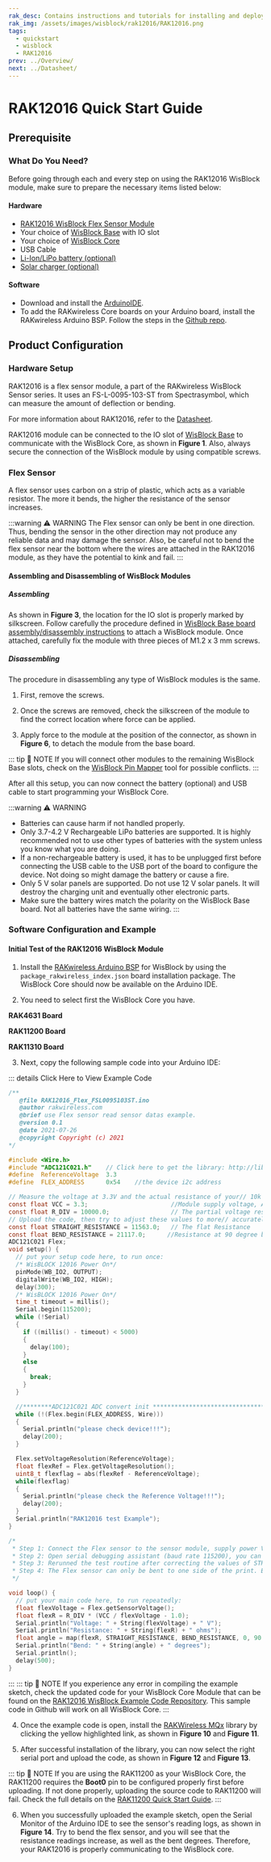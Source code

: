 ```yaml
---
rak_desc: Contains instructions and tutorials for installing and deploying your RAK12016. Instructions are written in a detailed and step-by-step manner for an easier experience in setting up your device. Aside from the hardware configuration, it also contains a software setup that includes detailed example codes that will help you get started.
rak_img: /assets/images/wisblock/rak12016/RAK12016.png
tags:
  - quickstart
  - wisblock
  - RAK12016
prev: ../Overview/
next: ../Datasheet/
---
```


# RAK12016 Quick Start Guide



## Prerequisite

### What Do You Need?

Before going through each and every step on using the RAK12016 WisBlock module, make sure to prepare the necessary items listed below:

#### Hardware

- [RAK12016 WisBlock Flex Sensor Module](https://store.rakwireless.com/products/rak12016-wisblock-flex-sensor?utm_source=RAK12016&utm_medium=Document&utm_campaign=BuyFromStore)
- Your choice of [WisBlock Base](https://store.rakwireless.com/collections/wisblock-base) with IO slot
- Your choice of [WisBlock Core](https://store.rakwireless.com/collections/wisblock-core)
- USB Cable
- [Li-Ion/LiPo battery (optional)](https://store.rakwireless.com/collections/wisblock-accessory/products/battery-connector-cable?utm_source=BatteryConnector&utm_medium=Document&utm_campaign=BuyFromStore)
- [Solar charger (optional)](https://store.rakwireless.com/collections/wisblock-accessory/products/solar-panel-connector-cable?utm_source=SolarPanelConnector&utm_medium=Document&utm_campaign=BuyFromStore)

#### Software

- Download and install the [ArduinoIDE](https://www.arduino.cc/en/Main/Software).
- To add the RAKwireless Core boards on your Arduino board, install the RAKwireless Arduino BSP. Follow the steps in the [Github repo](https://github.com/RAKWireless/RAKwireless-Arduino-BSP-Index).

## Product Configuration

### Hardware Setup

RAK12016 is a flex sensor module, a part of the RAKwireless WisBlock Sensor series. It uses an FS-L-0095-103-ST from Spectrasymbol, which can measure the amount of deflection or bending.

For more information about RAK12016, refer to the [Datasheet](../Datasheet/).

RAK12016 module can be connected to the IO slot of [WisBlock Base](https://docs.rakwireless.com/Product-Categories/WisBlock/#wisblock-base) to communicate with the WisBlock Core, as shown in **Figure 1**. Also, always secure the connection of the WisBlock module by using compatible screws.

<rk-img
  src="/assets/images/wisblock/rak12016/quickstart/rak12016-assembly.png"
  width="50%"
  caption="RAK12016 connection to WisBlock Base"
/>

### Flex Sensor

A flex sensor uses carbon on a strip of plastic, which acts as a variable resistor. The more it bends, the higher the resistance of the sensor increases.

<rk-img
  src="/assets/images/wisblock/rak12016/quickstart/flex-sensor.jpg"
  width="50%"
  caption="FS-L-0095-103-ST Flex Sensor"
/>

:::warning ⚠️ WARNING
The Flex sensor can only be bent in one direction. Thus, bending the sensor in the other direction may not produce any reliable data and may damage the sensor. Also, be careful not to bend the flex sensor near the bottom where the wires are attached in the RAK12016 module, as they have the potential to kink and fail.
:::



#### Assembling and Disassembling of WisBlock Modules

##### Assembling

As shown in **Figure 3**, the location for the IO slot is properly marked by silkscreen. Follow carefully the procedure defined in [WisBlock Base board assembly/disassembly instructions](https://docs.rakwireless.com/Knowledge-Hub/Learn/RAK5005-O-Baseboard-Installation-Guide/) to attach a WisBlock module. Once attached, carefully fix the module with three pieces of M1.2 x 3&nbsp;mm screws.

<rk-img
  src="/assets/images/wisblock/rak12016/quickstart/mounting-mechanism.png"
  width="60%"
  caption="RAK12016 mounting connection to WisBlock Base module"
/>

##### Disassembling

The procedure in disassembling any type of WisBlock modules is the same.

1. First, remove the screws.

<rk-img
  src="/assets/images/wisblock/rak12016/quickstart/removing_screw.png"
  width="70%"
  caption="Removing screws from the WisBlock module"
/>

2. Once the screws are removed, check the silkscreen of the module to find the correct location where force can be applied.

<rk-img
  src="/assets/images/wisblock/rak12016/quickstart/detach_silkscreen.png"
  width="70%"
  caption="Detaching silkscreen on the WisBlock module"
/>

3. Apply force to the module at the position of the connector, as shown in **Figure 6**, to detach the module from the base board.

<rk-img
  src="/assets/images/wisblock/rak12016/quickstart/detach_module.png"
  width="70%"
  caption="Applying even forces on the proper location of a WisBlock module"
/>

::: tip 📝 NOTE
If you will connect other modules to the remaining WisBlock Base slots, check on the [WisBlock Pin Mapper](https://docs.rakwireless.com/Knowledge-Hub/Pin-Mapper/) tool for possible conflicts.
:::

After all this setup, you can now connect the battery (optional) and USB cable to start programming your WisBlock Core.

:::warning ⚠️ WARNING
- Batteries can cause harm if not handled properly.
- Only 3.7-4.2&nbsp;V Rechargeable LiPo batteries are supported. It is highly recommended not to use other types of batteries with the system unless you know what you are doing.
- If a non-rechargeable battery is used, it has to be unplugged first before connecting the USB cable to the USB port of the board to configure the device. Not doing so might damage the battery or cause a fire.
- Only 5&nbsp;V solar panels are supported. Do not use 12&nbsp;V solar panels. It will destroy the charging unit and eventually other electronic parts.
- Make sure the battery wires match the polarity on the WisBlock Base board. Not all batteries have the same wiring.
:::

### Software Configuration and Example

#### Initial Test of the RAK12016 WisBlock Module

1. Install the [RAKwireless Arduino BSP](https://github.com/RAKWireless/RAKwireless-Arduino-BSP-Index) for WisBlock by using the `package_rakwireless_index.json` board installation package. The WisBlock Core should now be available on the Arduino IDE.

2. You need to select first the WisBlock Core you have.

**RAK4631 Board**

<rk-img
  src="/assets/images/wisblock/rak12016/quickstart/rak4631-board.png"
  width="90%"
  caption="Selecting RAK4631 as WisBlock Core"
/>

**RAK11200 Board**

<rk-img
  src="/assets/images/wisblock/rak12016/quickstart/rak11200-board.png"
  width="90%"
  caption="Selecting RAK11200 as WisBlock Core"
/>

**RAK11310 Board**

<rk-img
  src="/assets/images/wisblock/rak12016/quickstart/rak11310-board.png"
  width="90%"
  caption="Selecting RAK11310 as WisBlock Core"
/>

3. Next, copy the following sample code into your Arduino IDE:

::: details Click Here to View Example Code
```c
/**
   @file RAK12016_Flex_FSL0095103ST.ino
   @author rakwireless.com
   @brief use Flex sensor read sensor datas example.
   @version 0.1
   @date 2021-07-26
   @copyright Copyright (c) 2021
*/

#include <Wire.h>
#include "ADC121C021.h"    // Click here to get the library: http://librarymanager/All#RAKwireless_MQx_library
#define  ReferenceVoltage  3.3
#define  FLEX_ADDRESS      0x54    //the device i2c address

// Measure the voltage at 3.3V and the actual resistance of your// 10k resistor, and enter them below:
const float VCC = 3.3;                       //Module supply voltage, ADC reference voltage is 3.3V
const float R_DIV = 10000.0;                 // The partial voltage resistance is 10KΩ
// Upload the code, then try to adjust these values to more// accurately calculate bend degree.
const float STRAIGHT_RESISTANCE = 11563.0;   // The flat Resistance
const float BEND_RESISTANCE = 21117.0;      //Resistance at 90 degree bending
ADC121C021 Flex;
void setup() {
  // put your setup code here, to run once:
  /* WisBLOCK 12016 Power On*/
  pinMode(WB_IO2, OUTPUT);
  digitalWrite(WB_IO2, HIGH);
  delay(300);
  /* WisBLOCK 12016 Power On*/
  time_t timeout = millis();
  Serial.begin(115200);
  while (!Serial)
  {
    if ((millis() - timeout) < 5000)
    {
      delay(100);
    }
    else
    {
      break;
    }
  }

  //********ADC121C021 ADC convert init ********************************
  while (!(Flex.begin(FLEX_ADDRESS, Wire)))
  {
    Serial.println("please check device!!!");
    delay(200);
  }

  Flex.setVoltageResolution(ReferenceVoltage);
  float flexRef = Flex.getVoltageResolution();
  uint8_t flexflag = abs(flexRef - ReferenceVoltage);
  while(flexflag)
  {
    Serial.println("please check the Reference Voltage!!!");
    delay(200);
  }
  Serial.println("RAK12016 test Example");
}

/*
 * Step 1: Connect the Flex sensor to the sensor module, supply power VCC (3.3V) to the module
 * Step 2: Open serial debugging assistant (baud rate 115200), you can see the current printed resistance value. Record the resistance value (unit Ω) at the level and maximum bending to be measured respectively.
 * Step 3: Rerunned the test routine after correcting the values of STRAIGHT_RESISTANCE and BEND_RESISTANCE both horizontal resistance variables
 * Step 4: The Flex sensor can only be bent to one side of the print. Bending the sensor in the other direction does not produce any reliable data and may damage the sensor,Also be careful not to bend the sensors near the bottom, as they have the potential to kink and fail
 */

void loop() {
  // put your main code here, to run repeatedly:
  float flexVoltage = Flex.getSensorVoltage();
  float flexR = R_DIV * (VCC / flexVoltage - 1.0);
  Serial.println("Voltage: " + String(flexVoltage) + " V");
  Serial.println("Resistance: " + String(flexR) + " ohms");
  float angle = map(flexR, STRAIGHT_RESISTANCE, BEND_RESISTANCE, 0, 90.0);
  Serial.println("Bend: " + String(angle) + " degrees");
  Serial.println();
  delay(500);
}

```
:::
::: tip 📝 NOTE
If you experience any error in compiling the example sketch, check the updated code for your WisBlock Core Module that can be found on the [RAK12016 WisBlock Example Code Repository](https://github.com/RAKWireless/WisBlock/tree/master/examples/common/IO/RAK12016_Flex_FSL0095103ST). This sample code in Github will work on all WisBlock Core.
:::

4. Once the example code is open, install the [RAKWireless MQx](https://github.com/RAKWireless/RAK-MQx-Library) library by clicking the yellow highlighted link, as shown in **Figure 10** and **Figure 11**.

<rk-img
  src="/assets/images/wisblock/rak12016/quickstart/rak12016-lib.png"
  width="90%"
  caption="Accessing the library used for RAK12016 Module"
/>

<rk-img
  src="/assets/images/wisblock/rak12016/quickstart/rak12016-libinstall.png"
  width="70%"
  caption="Installing the compatible library for RAK12016 Module"
/>

5. After successful installation of the library, you can now select the right serial port and upload the code, as shown in **Figure 12** and **Figure 13**.

::: tip 📝 NOTE
If you are using the RAK11200 as your WisBlock Core, the RAK11200 requires the **Boot0** pin to be configured properly first before uploading. If not done properly, uploading the source code to RAK11200 will fail. Check the full details on the [RAK11200 Quick Start Guide](https://docs.rakwireless.com/Product-Categories/WisBlock/RAK11200/Quickstart/#uploading-to-wisblock).
:::

<rk-img
  src="/assets/images/wisblock/rak12016/quickstart/rak4631-selectport.png"
  width="90%"
  caption="Selecting the correct Serial Port"
/>

<rk-img
  src="/assets/images/wisblock/rak12016/quickstart/rak4631-upload.png"
  width="90%"
  caption="Uploading the RAK12016 example code"
/>

6. When you successfully uploaded the example sketch, open the Serial Monitor of the Arduino IDE to see the sensor's reading logs, as shown in **Figure 14**. Try to bend the flex sensor, and you will see that the resistance readings increase, as well as the bent degrees. Therefore, your RAK12016 is properly communicating to the WisBlock core.

<rk-img
  src="/assets/images/wisblock/rak12016/quickstart/rak12016-logs.png"
  width="75%"
  caption="RAK12016 Flex Sensor readings"
/>